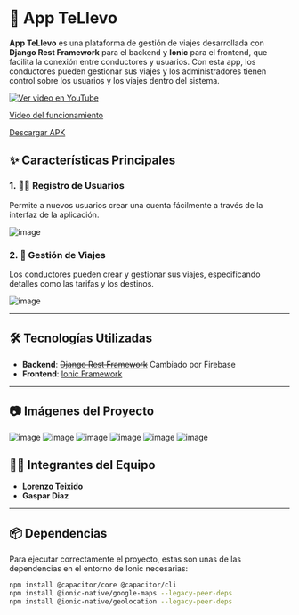 # 🚗 App TeLlevo

**App TeLlevo** es una plataforma de gestión de viajes desarrollada con **Django Rest Framework** para el backend y **Ionic** para el frontend, que facilita la conexión entre conductores y usuarios. Con esta app, los conductores pueden gestionar sus viajes y los administradores tienen control sobre los usuarios y los viajes dentro del sistema.


[![Ver video en YouTube](https://img.youtube.com/vi/a5JQS8TlMRs/0.jpg)](https://www.youtube.com/watch?v=a5JQS8TlMRs)

[Video del funcionamiento](https://www.youtube.com/watch?v=a5JQS8TlMRs)

[Descargar APK](https://1loro.github.io/tellevo)

## ✨ Características Principales

### 1. 🚶‍♂️ **Registro de Usuarios**
Permite a nuevos usuarios crear una cuenta fácilmente a través de la interfaz de la aplicación.  

![image](https://github.com/user-attachments/assets/ce98644f-bc8c-4c19-bc6f-80c8b4879217)


### 2. 🚖 **Gestión de Viajes**
Los conductores pueden crear y gestionar sus viajes, especificando detalles como las tarifas y los destinos.  

![image](https://github.com/user-attachments/assets/b9b8e4c9-afd3-441e-8df2-fdb5ab5fbc44)

---

## 🛠️ Tecnologías Utilizadas

- **Backend**: ~~[Django Rest Framework](https://www.django-rest-framework.org/)~~ Cambiado por Firebase
- **Frontend**: [Ionic Framework](https://ionicframework.com/)
  

---

## 📷 Imágenes del Proyecto

![image](https://github.com/user-attachments/assets/9413dff6-436a-4940-b185-e1a1667f3e56)
![image](https://github.com/user-attachments/assets/e26787cb-e850-492a-8d1a-dac71d38e89a)
![image](https://github.com/user-attachments/assets/accf97fe-0fc9-4143-ab15-496451708826)
![image](https://github.com/user-attachments/assets/31ee1b4c-a49a-4f0c-8adf-f7bab7eb204d)
![image](https://github.com/user-attachments/assets/84a3dfca-f729-4c5e-800f-15f03e6c1f83)
![image](https://github.com/user-attachments/assets/89c3b23e-710c-42e8-a626-9306017adaeb)

## 🧍‍♂️ Integrantes del Equipo

- **Lorenzo Teixido** 
- **Gaspar Diaz** 

---

## 📦 Dependencias

Para ejecutar correctamente el proyecto, estas son unas de las dependencias en el entorno de Ionic necesarias:

```bash
npm install @capacitor/core @capacitor/cli
npm install @ionic-native/google-maps --legacy-peer-deps
npm install @ionic-native/geolocation --legacy-peer-deps

